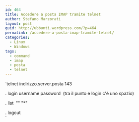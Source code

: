 ```yaml
---
id: 464
title: Accedere a posta IMAP tramite telnet
author: Stefano Marzorati
layout: post
guid: http://ubbunti.wordpress.com/?p=464
permalink: /accedere-a-posta-imap-tramite-telnet/
categories:
  - Linux
  - Windows
tags:
  - command
  - imap
  - posta
  - telnet
---
```

`telnet indirizzo.server.posta 143</p>
<p>. login username password  (tra il punto e login c'è uno spazio)</p>
<p>. list  "" "*"</p>
<p>. logout<br />
`